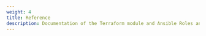 ```yaml
---
weight: 4
title: Reference
description: Documentation of the Terraform module and Ansible Roles and Plugins.
---
```

